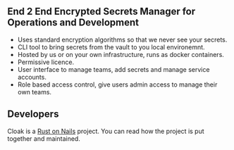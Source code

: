 ## End 2 End Encrypted Secrets Manager for Operations and Development

* Uses standard encryption algorithms so that we never see your secrets.
* CLI tool to bring secrets from the vault to you local environemnt.
* Hosted by us or on your own infrastructure, runs as docker containers.
* Permissive licence.
* User interface to manage teams, add secrets and manage service accounts.
* Role based access control, give users admin access to manage their own teams.

## Developers

Cloak is a [Rust on Nails](https://rust-on-nails.com/) project. You can read how the project is put together and maintained.